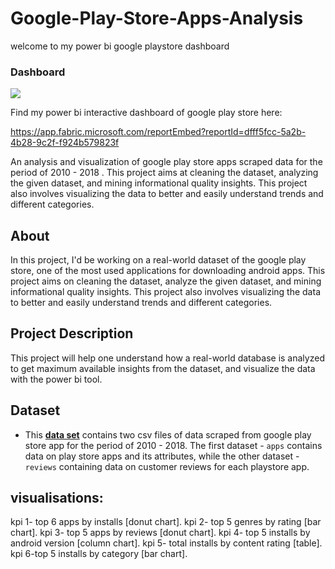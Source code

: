 # Google-Play-Store-Apps-Analysis
welcome to my power bi google playstore dashboard


### Dashboard

<img src="https://i.imghippo.com/files/Gtihc1728044048.png">


Find my power bi interactive dashboard of google play store here:

https://app.fabric.microsoft.com/reportEmbed?reportId=dfff5fcc-5a2b-4b28-9c2f-f924b579823f

An analysis and visualization of google play store apps scraped data for the period of 2010 - 2018 . This project aims at cleaning the dataset, analyzing the given dataset, and mining informational quality insights. This project also involves visualizing the data to better and easily understand trends and different categories.

## About

In this project, I'd be working on a real-world dataset of the google play store, one of the most used applications for downloading android apps. This project aims on cleaning the dataset, analyze the given dataset, and mining informational quality insights. This project also involves visualizing the data to better and easily understand trends and different categories.

## Project Description

This project will help one understand how a real-world database is analyzed to get maximum available insights from the dataset, and visualize the data with the power bi tool. 

## Dataset

- This **[data set](https://drive.google.com/file/d/19fVBgoQJr5jkupe0O9Ht8VeMqSVaBJae/view?usp=share_link)** contains two csv  files of data scraped from google play store app for the period of 2010 - 2018.  The first dataset - `apps` contains data on play store apps and its attributes, while the other dataset - `reviews` containing data on customer reviews for each playstore app.  

## visualisations:

kpi 1- top 6 apps by installs [donut chart].
kpi 2- top 5 genres by rating [bar chart].
kpi 3- top 5 apps by reviews [donut chart].
kpi 4- top 5 installs by android version [column chart].
kpi 5- total installs by content rating [table].
kpi 6-top 5 installs by category [bar chart].
